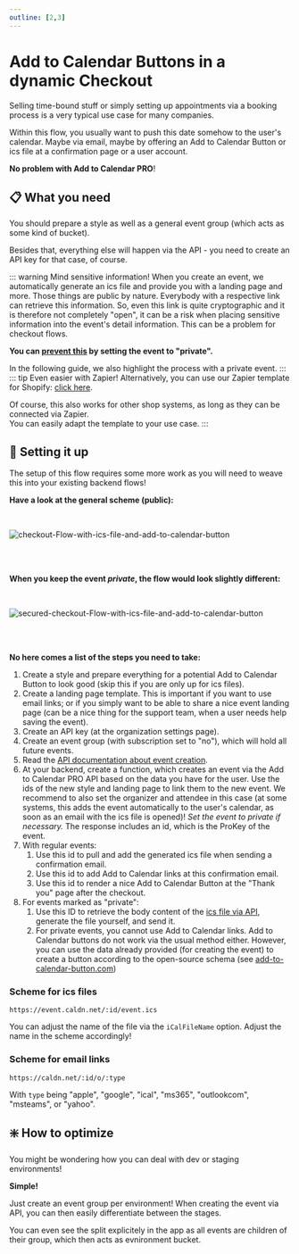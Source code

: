 ```yaml
---
outline: [2,3]
---
```


# Add to Calendar Buttons in a dynamic Checkout

Selling time-bound stuff or simply setting up appointments via a booking process is a very typical use case for many companies.

Within this flow, you usually want to push this date somehow to the user's calendar. Maybe via email, maybe by offering an Add to Calendar Button or ics file at a confirmation page or a user account.

**No problem with Add to Calendar PRO**!

## 📋 What you need

You should prepare a style as well as a general event group (which acts as some kind of bucket).

Besides that, everything else will happen via the API - you need to create an API key for that case, of course.

::: warning Mind sensitive information!
When you create an event, we automatically generate an ics file and provide you with a landing page and more.
Those things are public by nature. Everybody with a respective link can retrieve this information. So, even this link is quite cryptographic and it is therefore not completely "open", it can be a risk when placing sensitive information into the event's detail information. This can be a problem for checkout flows.

**You can [prevent this](/application-manual/troubleshooting#how-can-i-make-sure-there-is-no-data-publicly-available-on-the-internet) by setting the event to "private".**

In the following guide, we also highlight the process with a private event.
:::
::: tip Even easier with Zapier!
Alternatively, you can use our Zapier template for Shopify: [click here](https://zapier.com/apps/email/integrations/shopify/255643741/send-outbound-emails-with-add-to-calendar-pro-events-for-new-shopify-orders).

Of course, this also works for other shop systems, as long as they can be connected via Zapier.  
You can easily adapt the template to your use case.
:::

## 🧱 Setting it up

The setup of this flow requires some more work as you will need to weave this into your existing backend flows!

**Have a look at the general scheme (public):**

<br />

![checkout-Flow-with-ics-file-and-add-to-calendar-button](/screenshots/checkout-flow.svg)

<br /><br />

**When you keep the event _private_, the flow would look slightly different:**

<br />

![secured-checkout-Flow-with-ics-file-and-add-to-calendar-button](/screenshots/checkout-flow-secured.svg)

<br /><br />

**No here comes a list of the steps you need to take:**

1. Create a style and prepare everything for a potential Add to Calendar Button to look good (skip this if you are only up for ics files).
2. Create a landing page template. This is important if you want to use email links; or if you simply want to be able to share a nice event landing page (can be a nice thing for the support team, when a user needs help saving the event).
3. Create an API key (at the organization settings page).
4. Create an event group (with subscription set to "no"), which will hold all future events.
5. Read the [API documentation about event creation](/api/events#add-an-event).
6. At your backend, create a function, which creates an event via the Add to Calendar PRO API based on the data you have for the user. Use the ids of the new style and landing page to link them to the new event. We recommend to also set the organizer and attendee in this case (at some systems, this adds the event automatically to the user's calendar, as soon as an email with the ics file is opened)! _Set the event to private if necessary._ The response includes an id, which is the ProKey of the event.
7. With regular events:
   1. Use this id to pull and add the generated ics file when sending a confirmation email.
   2. Use this id to add Add to Calendar links at this confirmation email.
   3. Use this id to render a nice Add to Calendar Button at the "Thank you" page after the checkout.
8. For events marked as "private":
   1. Use this ID to retrieve the body content of the [ics file via API](/api/miscellaneous#retrieve-ics-file-body), generate the file yourself, and send it.
   2. For private events, you cannot use Add to Calendar links. Add to Calendar buttons do not work via the usual method either. However, you can use the data already provided (for creating the event) to create a button according to the open-source schema (see [add-to-calendar-button.com](https://add-to-calendar-button.com/de))

### Scheme for ics files

```
https://event.caldn.net/:id/event.ics
```

You can adjust the name of the file via the `iCalFileName` option. Adjust the name in the scheme accordingly!

### Scheme for email links

```
https://caldn.net/:id/o/:type
```

With `type` being "apple", "google", "ical", "ms365", "outlookcom", "msteams", or "yahoo".


## ❇️ How to optimize

You might be wondering how you can deal with dev or staging environments!

**Simple!**

Just create an event group per environment! When creating the event via API, you can then easily differentiate between the stages.

You can even see the split explicitely in the app as all events are children of their group, which then acts as evnironment bucket.
